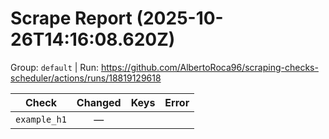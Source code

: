 # Scrape Report (2025-10-26T14:16:08.620Z)

Group: `default`  |  Run: https://github.com/AlbertoRoca96/scraping-checks-scheduler/actions/runs/18819129618

| Check | Changed | Keys | Error |
|---|:---:|:--|:--|
| `example_h1` | — |  |  |
